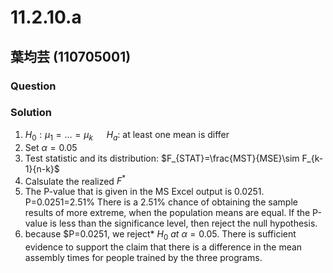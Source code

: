 # 11.2.10.a
## 葉均芸 (110705001) 

### Question

### Solution
1. $H_0:\mu_1=…=\mu_k$ &emsp; $H_a:$ at least one mean is differ
2. Set  $\alpha=0.05$
3. Test statistic and its distribution: $F_{STAT}=\frac{MST}{MSE}\sim F_{k-1}{n-k}$
4. Calsulate the realized $F^*$
5. The P-value that is given in the MS Excel output is 0.0251.
P=0.0251=2.51%
There is a 2.51% chance of obtaining the sample results of more extreme, when the population means are equal.
If the P-value is less than the significance level, then reject the null hypothesis.
6. because $P=0.0251, we reject* $H_0$ *at* $\alpha=0.05$.
There is sufficient evidence to support the claim that there is a difference in the mean assembly times for people trained by the three programs.
